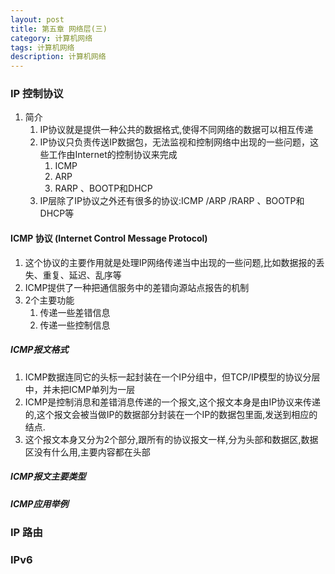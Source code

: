 ```yaml
---
layout: post
title: 第五章 网络层(三)
category: 计算机网络
tags: 计算机网络
description: 计算机网络
---
```


### IP 控制协议 
1. 简介
    1. IP协议就是提供一种公共的数据格式,使得不同网络的数据可以相互传递
    2. IP协议只负责传送IP数据包，无法监视和控制网络中出现的一些问题，这些工作由Internet的控制协议来完成
        1. ICMP 
        2. ARP 
        3. RARP 、BOOTP和DHCP
    3. IP层除了IP协议之外还有很多的协议:ICMP /ARP /RARP 、BOOTP和DHCP等

#### ICMP 协议 (Internet Control Message Protocol)
1. 这个协议的主要作用就是处理IP网络传递当中出现的一些问题,比如数据报的丢失、重复、延迟、乱序等
2. ICMP提供了一种把通信服务中的差错向源站点报告的机制
3. 2个主要功能
    1. 传递一些差错信息
    2. 传递一些控制信息
    
##### ICMP报文格式
1. ICMP数据连同它的头标一起封装在一个IP分组中，但TCP/IP模型的协议分层中，并未把ICMP单列为一层 
2. ICMP是控制消息和差错消息传递的一个报文,这个报文本身是由IP协议来传递的,这个报文会被当做IP的数据部分封装在一个IP的数据包里面,发送到相应的结点.
3. 这个报文本身又分为2个部分,跟所有的协议报文一样,分为头部和数据区,数据区没有什么用,主要内容都在头部

##### ICMP报文主要类型

##### ICMP应用举例



### IP 路由 


### IPv6 



